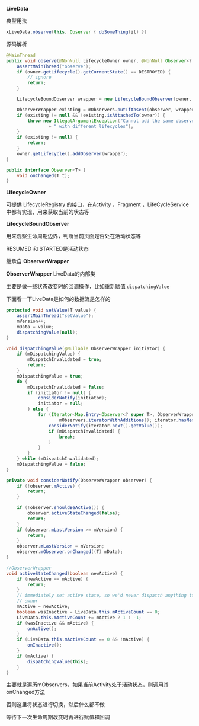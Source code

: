 **LiveData**

典型用法

```java
xLiveData.observe(this, Observer { doSomeThing(it) })
```

源码解析

```java
@MainThread
public void observe(@NonNull LifecycleOwner owner, @NonNull Observer<? super T> observer) {
    assertMainThread("observe");
    if (owner.getLifecycle().getCurrentState() == DESTROYED) {
        // ignore
        return;
    }

    LifecycleBoundObserver wrapper = new LifecycleBoundObserver(owner, observer);

    ObserverWrapper existing = mObservers.putIfAbsent(observer, wrapper);
    if (existing != null && !existing.isAttachedTo(owner)) {
        throw new IllegalArgumentException("Cannot add the same observer"
                + " with different lifecycles");
    }
    if (existing != null) {
        return;
    }
    owner.getLifecycle().addObserver(wrapper);
}

public interface Observer<T> {
    void onChanged(T t);
}

```

**LifecycleOwner**

可提供 LifecycleRegistry 的接口，在Activity ，Fragment ，LifeCycleService 中都有实现，用来获取当前的状态等

**LifecycleBoundObserver**

用来观察生命周期边界，判断当前页面是否处在活动状态等

RESUMED 和 STARTED是活动状态

继承自 **ObserverWrapper**

**ObserverWrapper** LiveData的内部类

主要是做一些状态改变时的回调操作，比如重新赋值 ```dispatchingValue```

下面看一下LiveData是如何的数据流是怎样的

```java
protected void setValue(T value) {
    assertMainThread("setValue");
    mVersion++;
    mData = value;
    dispatchingValue(null);
}

void dispatchingValue(@Nullable ObserverWrapper initiator) {
    if (mDispatchingValue) {
        mDispatchInvalidated = true;
        return;
    }
    mDispatchingValue = true;
    do {
        mDispatchInvalidated = false;
        if (initiator != null) {
            considerNotify(initiator);
            initiator = null;
        } else {
            for (Iterator<Map.Entry<Observer<? super T>, ObserverWrapper>> iterator =
                    mObservers.iteratorWithAdditions(); iterator.hasNext(); ) {
                considerNotify(iterator.next().getValue());
                if (mDispatchInvalidated) {
                    break;
                }
            }
        }
    } while (mDispatchInvalidated);
    mDispatchingValue = false;
}

private void considerNotify(ObserverWrapper observer) {
    if (!observer.mActive) {
        return;
    }

    if (!observer.shouldBeActive()) {
        observer.activeStateChanged(false);
        return;
    }
    if (observer.mLastVersion >= mVersion) {
        return;
    }
    observer.mLastVersion = mVersion;
    observer.mObserver.onChanged((T) mData);
}

//ObserverWrapper
void activeStateChanged(boolean newActive) {
    if (newActive == mActive) {
        return;
    }
    // immediately set active state, so we'd never dispatch anything to inactive
    // owner
    mActive = newActive;
    boolean wasInactive = LiveData.this.mActiveCount == 0;
    LiveData.this.mActiveCount += mActive ? 1 : -1;
    if (wasInactive && mActive) {
        onActive();
    }
    if (LiveData.this.mActiveCount == 0 && !mActive) {
        onInactive();
    }
    if (mActive) {
        dispatchingValue(this);
    }
}
```

主要就是遍历mObservers，如果当前Activity处于活动状态，则调用其onChanged方法

否则这里将状态进行切换，然后什么都不做

等待下一次生命周期改变时再进行赋值和回调
